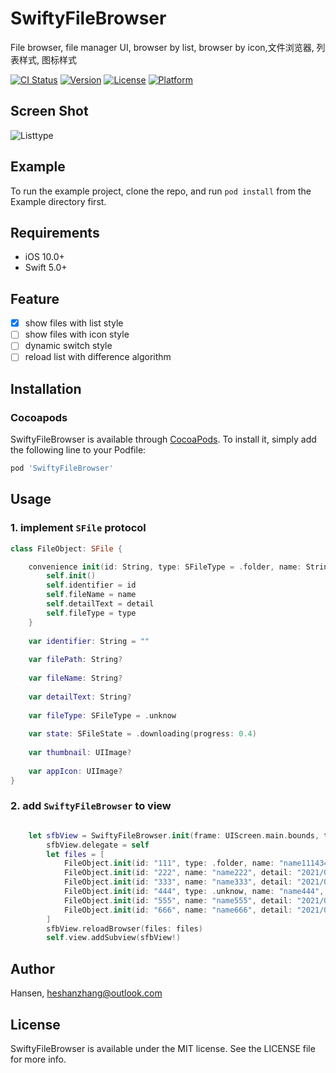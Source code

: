 # SwiftyFileBrowser
File browser, file manager UI, browser by list, browser by icon,文件浏览器, 列表样式, 图标样式

[![CI Status](https://img.shields.io/travis/Hansen/SwiftyFileBrowser.svg?style=flat)](https://travis-ci.org/Hansen/SwiftyFileBrowser)
[![Version](https://img.shields.io/cocoapods/v/SwiftyFileBrowser.svg?style=flat)](https://cocoapods.org/pods/SwiftyFileBrowser)
[![License](https://img.shields.io/cocoapods/l/SwiftyFileBrowser.svg?style=flat)](https://cocoapods.org/pods/SwiftyFileBrowser)
[![Platform](https://img.shields.io/cocoapods/p/SwiftyFileBrowser.svg?style=flat)](https://cocoapods.org/pods/SwiftyFileBrowser)

## Screen Shot
![Listtype](https://raw.githubusercontent.com/ghostlordstar/SwiftyFileBrowser/main/ScreenShot/st_list.png)
## Example

To run the example project, clone the repo, and run `pod install` from the Example directory first.

## Requirements
- iOS 10.0+
- Swift 5.0+

## Feature
- [x] show files with list style
- [ ] show files with icon style
- [ ] dynamic switch style
- [ ] reload list with difference algorithm  
## Installation

### Cocoapods
SwiftyFileBrowser is available through [CocoaPods](https://cocoapods.org). To install
it, simply add the following line to your Podfile:

```ruby
pod 'SwiftyFileBrowser'
```

## Usage
### 1. implement `SFile` protocol

```swift
class FileObject: SFile {

    convenience init(id: String, type: SFileType = .folder, name: String?, detail: String?) {
        self.init()
        self.identifier = id
        self.fileName = name
        self.detailText = detail
        self.fileType = type
    }
    
    var identifier: String = ""
    
    var filePath: String?
    
    var fileName: String?
    
    var detailText: String?
    
    var fileType: SFileType = .unknow
    
    var state: SFileState = .downloading(progress: 0.4)
    
    var thumbnail: UIImage?
    
    var appIcon: UIImage?
}
```
### 2. add `SwiftyFileBrowser` to view
```swift

    let sfbView = SwiftyFileBrowser.init(frame: UIScreen.main.bounds, type: .list)
        sfbView.delegate = self
        let files = [
            FileObject.init(id: "111", type: .folder, name: "name111434534534534523423535436346awefasdfas", detail: "2021/09/11-asdgsfgfadsfadfadfasdfadfadfadfadf"),
            FileObject.init(id: "222", name: "name222", detail: "2021/09/13"),
            FileObject.init(id: "333", name: "name333", detail: "2021/09/14"),
            FileObject.init(id: "444", type: .unknow, name: "name444", detail: "2021/09/14"),
            FileObject.init(id: "555", name: "name555", detail: "2021/09/15"),
            FileObject.init(id: "666", name: "name666", detail: "2021/09/16")
        ]
        sfbView.reloadBrowser(files: files)
        self.view.addSubview(sfbView!)
```
## Author

Hansen, heshanzhang@outlook.com

## License

SwiftyFileBrowser is available under the MIT license. See the LICENSE file for more info.
